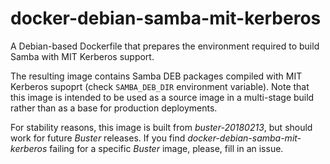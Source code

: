 # docker-debian-samba-mit-kerberos
A Debian-based Dockerfile that prepares the environment required to build Samba with MIT Kerberos support.

The resulting image contains Samba DEB packages compiled with MIT Kerberos supoprt (check `SAMBA_DEB_DIR` environment variable). Note that this image is intended to be used as a source image in a multi-stage build rather than as a base for production deployments.

For stability reasons, this image is built from _buster-20180213_, but should work for future _Buster_ releases. If you find _docker-debian-samba-mit-kerberos_ failing for a specific _Buster_ image, please, fill in an issue.
